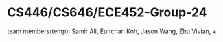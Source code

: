 # CS446/CS646/ECE452-Group-24
team members(temp): Samir Ali, Eunchan Koh, Jason Wang, Zhu Vivian, +
